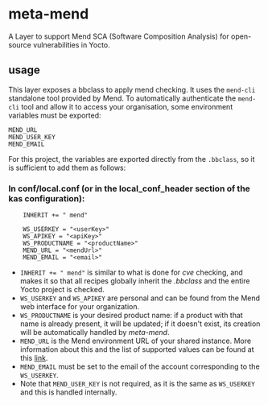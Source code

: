 
# meta-mend

A Layer to support Mend SCA (Software Composition Analysis) for open-source vulnerabilities in Yocto.


## usage

This layer exposes a bbclass to apply mend checking.
It uses the `mend-cli` standalone tool provided by Mend.
To automatically authenticate the `mend-cli` tool and allow it to
access your organisation, some environment variables must be
exported:

    MEND_URL
    MEND_USER_KEY
    MEND_EMAIL

For this project, the variables are exported directly from the
`.bbclass`, so it is sufficient to add them as follows:

 ### In conf/local.conf (or in the local_conf_header section of the kas configuration):

```
    INHERIT += " mend"
    
    WS_USERKEY = "<userKey>"
    WS_APIKEY = "<apiKey>"
    WS_PRODUCTNAME = "<productName>"
    MEND_URL = "<mendUrl>"
    MEND_EMAIL = "<email>"
```

- `INHERIT += " mend"` is similar to what is done for _cve_ checking,
  and makes it so that all recipes globally inherit the _.bbclass_ and
  the entire Yocto project is checked.
- `WS_USERKEY` and `WS_APIKEY` are personal and can be found from the
  Mend web interface for your organization.
- `WS_PRODUCTNAME` is your desired product name: if a product with that
  name is already present, it will be updated; if it doesn't exist, its
  creation will be automatically handled by _meta-mend_.
- `MEND_URL` is the Mend environment URL of your shared instance.
  More information about this and the list of supported values
  can be found at this
  [link](https://docs.mend.io/platform/latest/authenticate-your-login-for-the-mend-cli#AuthenticateyourloginfortheMendCLI-MendCLI-mendauthloginparameters).
- `MEND_EMAIL` must be set to the email of the account
  corresponding to the `WS_USERKEY`.
- Note that `MEND_USER_KEY` is not required, as it is the same as
  `WS_USERKEY` and this is handled internally.
